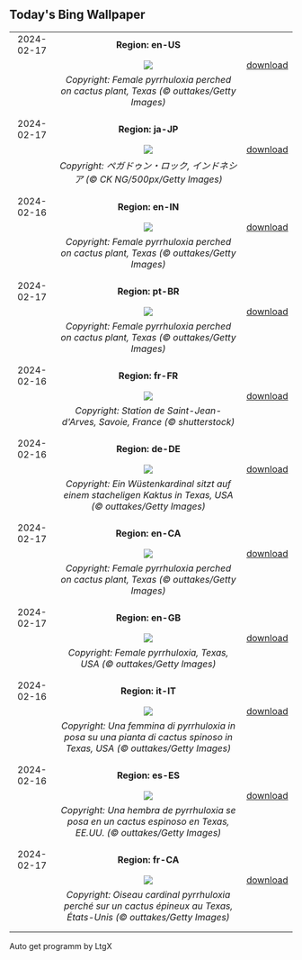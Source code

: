 ## Today's Bing Wallpaper
|      |      |      |
| :----: | :----: | :----: |
|2024-02-17|**Region: en-US**||
||![](https://www.bing.com/th?id=OHR.BackyardBird_EN-US8255123787_UHD.jpg&pid=hp&w=1152&h=648&rs=1&c=4)| [download](https://www.bing.com/th?id=OHR.BackyardBird_EN-US8255123787_UHD.jpg)|
||*Copyright: Female pyrrhuloxia perched on cactus plant, Texas (© outtakes/Getty Images)*
||
|||
|2024-02-17|**Region: ja-JP**||
||![](https://www.bing.com/th?id=OHR.PegadungRocks_JA-JP7689168051_UHD.jpg&pid=hp&w=1152&h=648&rs=1&c=4)| [download](https://www.bing.com/th?id=OHR.PegadungRocks_JA-JP7689168051_UHD.jpg)|
||*Copyright: ペガドゥン・ロック, インドネシア (© CK NG/500px/Getty Images)*
||
|||
|2024-02-16|**Region: en-IN**||
||![](https://www.bing.com/th?id=OHR.BackyardBird_EN-IN0575498831_UHD.jpg&pid=hp&w=1152&h=648&rs=1&c=4)| [download](https://www.bing.com/th?id=OHR.BackyardBird_EN-IN0575498831_UHD.jpg)|
||*Copyright: Female pyrrhuloxia perched on cactus plant, Texas (© outtakes/Getty Images)*
||
|||
|2024-02-17|**Region: pt-BR**||
||![](https://www.bing.com/th?id=OHR.BackyardBird_PT-BR4739609894_UHD.jpg&pid=hp&w=1152&h=648&rs=1&c=4)| [download](https://www.bing.com/th?id=OHR.BackyardBird_PT-BR4739609894_UHD.jpg)|
||*Copyright: Female pyrrhuloxia perched on cactus plant, Texas (© outtakes/Getty Images)*
||
|||
|2024-02-16|**Region: fr-FR**||
||![](https://www.bing.com/th?id=OHR.SkiResort_FR-FR5956789786_UHD.jpg&pid=hp&w=1152&h=648&rs=1&c=4)| [download](https://www.bing.com/th?id=OHR.SkiResort_FR-FR5956789786_UHD.jpg)|
||*Copyright: Station de Saint-Jean-d'Arves, Savoie, France (© shutterstock)*
||
|||
|2024-02-16|**Region: de-DE**||
||![](https://www.bing.com/th?id=OHR.BackyardBird_DE-DE3770277310_UHD.jpg&pid=hp&w=1152&h=648&rs=1&c=4)| [download](https://www.bing.com/th?id=OHR.BackyardBird_DE-DE3770277310_UHD.jpg)|
||*Copyright: Ein Wüstenkardinal sitzt auf einem stacheligen Kaktus in Texas, USA (© outtakes/Getty Images)*
||
|||
|2024-02-17|**Region: en-CA**||
||![](https://www.bing.com/th?id=OHR.BackyardBird_EN-CA9775079263_UHD.jpg&pid=hp&w=1152&h=648&rs=1&c=4)| [download](https://www.bing.com/th?id=OHR.BackyardBird_EN-CA9775079263_UHD.jpg)|
||*Copyright: Female pyrrhuloxia perched on cactus plant, Texas (© outtakes/Getty Images)*
||
|||
|2024-02-17|**Region: en-GB**||
||![](https://www.bing.com/th?id=OHR.BackyardBird_EN-GB7177541567_UHD.jpg&pid=hp&w=1152&h=648&rs=1&c=4)| [download](https://www.bing.com/th?id=OHR.BackyardBird_EN-GB7177541567_UHD.jpg)|
||*Copyright: Female pyrrhuloxia, Texas, USA (© outtakes/Getty Images)*
||
|||
|2024-02-16|**Region: it-IT**||
||![](https://www.bing.com/th?id=OHR.BackyardBird_IT-IT6515911686_UHD.jpg&pid=hp&w=1152&h=648&rs=1&c=4)| [download](https://www.bing.com/th?id=OHR.BackyardBird_IT-IT6515911686_UHD.jpg)|
||*Copyright: Una femmina di pyrrhuloxia in posa su una pianta di cactus spinoso in Texas, USA (© outtakes/Getty Images)*
||
|||
|2024-02-16|**Region: es-ES**||
||![](https://www.bing.com/th?id=OHR.BackyardBird_ES-ES5058549868_UHD.jpg&pid=hp&w=1152&h=648&rs=1&c=4)| [download](https://www.bing.com/th?id=OHR.BackyardBird_ES-ES5058549868_UHD.jpg)|
||*Copyright: Una hembra de pyrrhuloxia se posa en un cactus espinoso en Texas, EE.UU. (© outtakes/Getty Images)*
||
|||
|2024-02-17|**Region: fr-CA**||
||![](https://www.bing.com/th?id=OHR.BackyardBird_FR-CA2494607716_UHD.jpg&pid=hp&w=1152&h=648&rs=1&c=4)| [download](https://www.bing.com/th?id=OHR.BackyardBird_FR-CA2494607716_UHD.jpg)|
||*Copyright: Oiseau cardinal pyrrhuloxia perché sur un cactus épineux au Texas, États-Unis (© outtakes/Getty Images)*
||
|||

Auto get programm by LtgX
